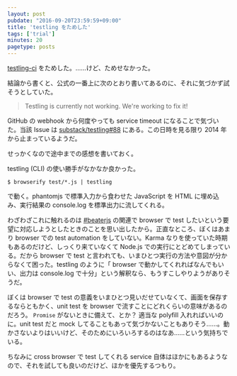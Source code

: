 ```yaml
---
layout: post
pubdate: "2016-09-20T23:59:59+09:00"
title: 'testling をためした'
tags: ['trial']
minutes: 20
pagetype: posts
---
```

[testling-ci](https://ci.testling.com/) をためした。……けど、ためせなかった。

結論から書くと、公式の一番上に次のとおり書いてあるのに、それに気づかず試そうとしていた。

> Testling is currently not working. We're working to fix it!

GitHub の webhook から何度やっても service timeout になることで気づいた。当該 Issue は [substack/testling#88](https://github.com/substack/testling/issues/88) にある。この日時を見る限り 2014 年から止まっているようだ。

せっかくなので途中までの感想を書いておく。

testling (CLI) の使い勝手がなかなか良かった。

```
$ browserify test/*.js | testling
```

で動く。phantomjs で標準入力から食わせた JavaScript を HTML に埋め込み、実行結果の console.log を標準出力に流してくれる。

わざわざこれに触れるのは [#beaterjs](https://twitter.com/hashtag/beaterjs) の関連で browser で test したいという要望に対応しようとしたときのことを思い出したから。正直なところ、ぼくはあまり browser での test automation をしていない。Karma なりを使っていた時期もあるのだけど、しっくり来ていなくて Node.js での実行にとどめてしまっている。だから browser で test と言われても、いまひとつ実行の方法や意図が分からなくて困った。testling のように「 browser で動かしてくれればなんでもいい、出力は console.log で十分」という解釈なら、もうすこしやりようがありそうだ。

ぼくは browser で test の意義をいまひとつ見いだせていなくて、画面を保存するならともかく、unit test を browser で流すことにどれくらいの意味があるのだろう。 `Promise` がないときに備えて、とか？ 適当な polyfill 入れればいいのに。unit test だと mock してることもあって気づかないこともありそう……。動かさないよりはいいけど、そのためにいろいろするのはなあ……という気持ちでいる。

ちなみに cross browser で test してくれる service 自体はほかにもあるようなので、それを試しても良いのだけど、ほかを優先するつもり。
